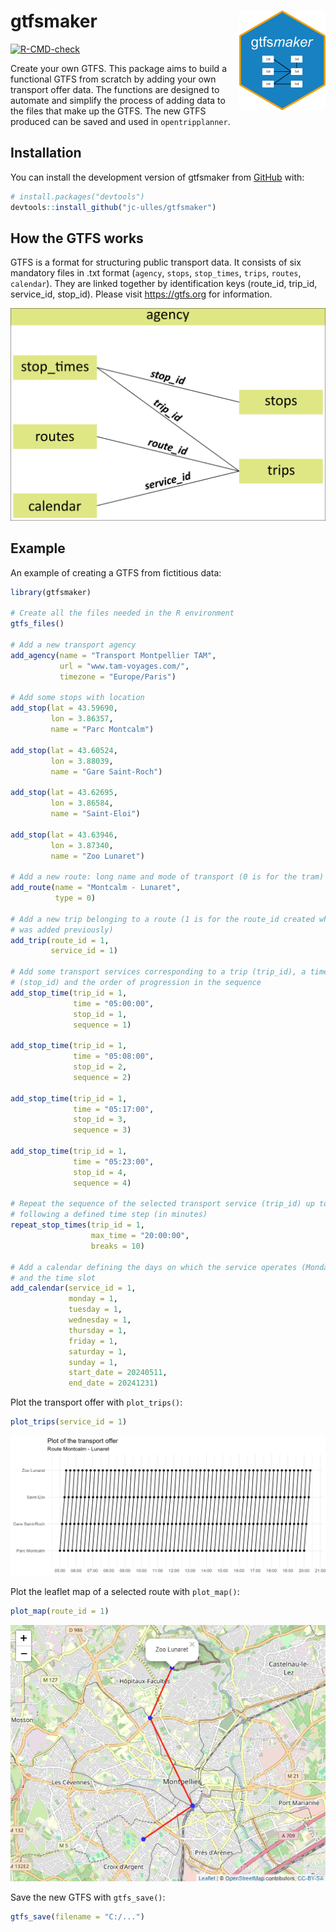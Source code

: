 
<!-- README.md is generated from README.Rmd. Please edit that file -->

# gtfsmaker <img src="man/figures/logo.png" align="right" width="138"/>

<!-- badges: start -->

[![R-CMD-check](https://github.com/jc-ulles/gtfsmaker/actions/workflows/R-CMD-check.yaml/badge.svg)](https://github.com/jc-ulles/gtfsmaker/actions/workflows/R-CMD-check.yaml)

<!-- badges: end -->

Create your own GTFS. This package aims to build a functional GTFS from
scratch by adding your own transport offer data. The functions are
designed to automate and simplify the process of adding data to the
files that make up the GTFS. The new GTFS produced can be saved and used
in `opentripplanner`.

## Installation

You can install the development version of gtfsmaker from
[GitHub](https://github.com/) with:

``` r
# install.packages("devtools")
devtools::install_github("jc-ulles/gtfsmaker")
```

## How the GTFS works

GTFS is a format for structuring public transport data. It consists of
six mandatory files in .txt format (`agency`, `stops`, `stop_times`,
`trips`, `routes`, `calendar`). They are linked together by
identification keys (route_id, trip_id, service_id, stop_id). Please
visit <https://gtfs.org> for information.

<img src='man/figures/id_GTFS.png'/>

## Example

An example of creating a GTFS from fictitious data:

``` r
library(gtfsmaker)

# Create all the files needed in the R environment
gtfs_files()

# Add a new transport agency
add_agency(name = "Transport Montpellier TAM",
           url = "www.tam-voyages.com/",
           timezone = "Europe/Paris")

# Add some stops with location
add_stop(lat = 43.59690,
         lon = 3.86357,
         name = "Parc Montcalm")

add_stop(lat = 43.60524,
         lon = 3.88039,
         name = "Gare Saint-Roch")

add_stop(lat = 43.62695,
         lon = 3.86584,
         name = "Saint-Eloi")

add_stop(lat = 43.63946,
         lon = 3.87340,
         name = "Zoo Lunaret")

# Add a new route: long name and mode of transport (0 is for the tram)
add_route(name = "Montcalm - Lunaret",
          type = 0)

# Add a new trip belonging to a route (1 is for the route_id created when the route
# was added previously)
add_trip(route_id = 1,
         service_id = 1)

# Add some transport services corresponding to a trip (trip_id), a timetable, a stop
# (stop_id) and the order of progression in the sequence
add_stop_time(trip_id = 1,
              time = "05:00:00",
              stop_id = 1,
              sequence = 1)

add_stop_time(trip_id = 1,
              time = "05:08:00",
              stop_id = 2,
              sequence = 2)

add_stop_time(trip_id = 1,
              time = "05:17:00",
              stop_id = 3,
              sequence = 3)

add_stop_time(trip_id = 1,
              time = "05:23:00",
              stop_id = 4,
              sequence = 4)

# Repeat the sequence of the selected transport service (trip_id) up to a maximum time,
# following a defined time step (in minutes)
repeat_stop_times(trip_id = 1,
                  max_time = "20:00:00",
                  breaks = 10)

# Add a calendar defining the days on which the service operates (Monday to Sunday)
# and the time slot
add_calendar(service_id = 1,
             monday = 1,
             tuesday = 1,
             wednesday = 1,
             thursday = 1,
             friday = 1,
             saturday = 1,
             sunday = 1,
             start_date = 20240511,
             end_date = 20241231)
```

Plot the transport offer with `plot_trips()`:

``` r
plot_trips(service_id = 1)
```

<img src='man/figures/plot_example.png'/>

Plot the leaflet map of a selected route with `plot_map()`:

``` r
plot_map(route_id = 1)
```

<img src='man/figures/Leaflet_example.png'/>

Save the new GTFS with `gtfs_save()`:

``` r
gtfs_save(filename = "C:/...")
```
